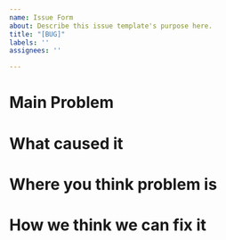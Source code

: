 ```yaml
---
name: Issue Form
about: Describe this issue template's purpose here.
title: "[BUG]"
labels: ''
assignees: ''

---
```


# Main Problem

# What caused it

# Where you think problem is

# How we think we can fix it
